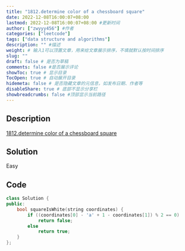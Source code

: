 ```yaml
---
title: "1812.determine color of a chessboard square"
date: 2022-12-08T16:00:07+08:00
lastmod: 2022-12-08T16:00:07+08:00 #更新时间
author: ["zwyyy456"] #作者
categories: ["leetcode"]
tags: ["data structure and algorithms"]
description: "" #描述
weight: # 输入1可以顶置文章，用来给文章展示排序，不填就默认按时间排序
slug: ""
draft: false # 是否为草稿
comments: false #是否展示评论
showToc: true # 显示目录
TocOpen: true # 自动展开目录
hidemeta: false # 是否隐藏文章的元信息，如发布日期、作者等
disableShare: true # 底部不显示分享栏
showbreadcrumbs: false #顶部显示当前路径
---
```

## Description
[1812.determine color of a chessboard square](https://leetcode.cn/problems/determine-color-of-a-chessboard-square/)

## Solution
Easy

## Code
```cpp
class Solution {
public:
    bool squareIsWhite(string coordinates) {
        if ((coordinates[0] - 'a' + 1 - coordinates[1]) % 2 == 0)
            return false;
        else
            return true;
    }
};
```


